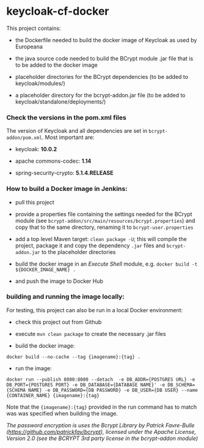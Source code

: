 # keycloak-cf-docker

This project contains: 

- the Dockerfile needed to build the docker image of Keycloak as used by Europeana

- the java source code needed to build the BCrypt module .jar file that is to be added to the docker image

- placeholder directories for the BCrypt dependencies (to be added to keycloak/modules/)

- a placeholder directory for the bcrypt-addon.jar file (to be added to keycloak/standalone/deployments/) 

### Check the versions in the pom.xml files

The version of Keycloak and all dependencies are set in `bcrypt-addon/pom.xml`. Most important are:

- keycloak: **10.0.2**

- apache commons-codec: **1.14**

- spring-security-crypto: **5.1.4.RELEASE**

### How to build a Docker image in Jenkins:

- pull this project

- provide a properties file containing the settings needed for the BCrypt module 
(see `bcrypt-addon/src/main/resources/bcrypt.properties`) and copy that to the same directory, 
renaming it to `bcrypt-user.properties`

- add a top level Maven target: `clean package -U`; this will compile the project, package it 
and copy the dependency `.jar` files and `bcrypt-addon.jar` to the placeholder directories

- build the docker image in an _Execute Shell_ module, e.g. `docker build -t ${DOCKER_IMAGE_NAME} .`

- and push the image to Docker Hub

### building and running the image locally:

For testing, this project can also be run in a local Docker environment:

- check this project out from Github

- execute `mvn clean package` to create the necessary .jar files

- build the docker image: 

`docker build --no-cache --tag {imagename}:{tag} .`

- run the image: 

`docker run --publish 8080:8080 --detach  -e DB_ADDR={POSTGRES URL} -e DB_PORT={POSTGRES PORT} -e DB_DATABASE={DATABASE NAME}' -e DB_SCHEMA={SCHEMA NAME} -e DB_PASSWORD={DB PASSWORD} -e DB_USER={DB USER} --name {CONTAINER_NAME} {imagename}:{tag}`

Note that the `{imagename}:{tag}` provided in the run command has to match was was specified when 
building the image.


_The password encryption is uses the Bcrypt Library by Patrick Favre-Bulle (https://github.com/patrickfav/bcrypt), licensed under the Apache License, Version 2.0 (see the BCRYPT 3rd party license in the bcrypt-addon module)_